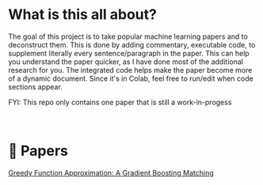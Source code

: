 # What is this all about?

The goal of this project is to take popular machine learning papers and to deconstruct them. This is done by adding commentary, executable code, to supplement literally every sentence/paragraph in the paper. This can help you understand the paper quicker, as I have done most of the additional research for you. The integrated code helps make the paper become more of a dynamic document. Since it's in Colab, feel free to run/edit when code sections appear.

FYI: This repo only contains one paper that is still a work-in-progess
<br />
<br />
<br />
# 📄 Papers
<a href="https://colab.research.google.com/github/mattsgithub/papers-deconstructed/blob/main/greedy_function_approximation_a_gradient_boosting_machine.ipynb
">Greedy Function Approximation: A Gradient Boosting Matching </a>